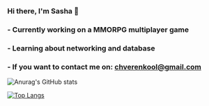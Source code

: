 ### Hi there, I'm Sasha 👋
### - Currently working on a MMORPG multiplayer game 
### - Learning about networking and database
### - If you want to contact me on: chverenkool@gmail.com

![Anurag's GitHub stats](https://github-readme-stats.vercel.app/api?username=sushiredix&show_icons=true&theme=vision-friendly-dark)

[![Top Langs](https://github-readme-stats.vercel.app/api/top-langs/?username=sushiredix&theme=vision-friendly-dark)](https://github.com/anuraghazra/github-readme-stats)

<!--
**SushiRedix/SushiRedix** is a ✨ _special_ ✨ repository because its `README.md` (this file) appears on your GitHub profile.

Here are some ideas to get you started:

- 🔭 I’m currently working on ...
- 🌱 I’m currently learning ...
- 👯 I’m looking to collaborate on ...
- 🤔 I’m looking for help with ...
- 💬 Ask me about ...
- 📫 How to reach me: ...
- 😄 Pronouns: ...
- ⚡ Fun fact: ...
-->
